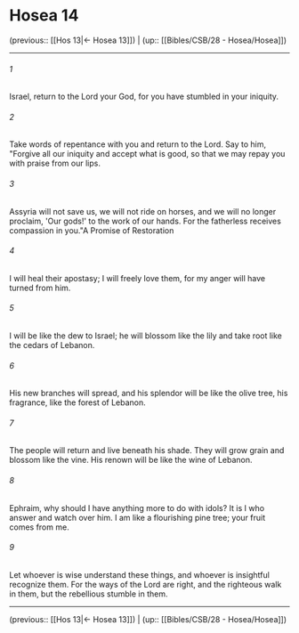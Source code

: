 # Hosea 14

(previous:: [[Hos 13|← Hosea 13]]) | (up:: [[Bibles/CSB/28 - Hosea/Hosea]])

***


###### 1 
Israel, return to the Lord your God, for you have stumbled in your iniquity. 

###### 2 
Take words of repentance with you and return to the Lord. Say to him, "Forgive all our iniquity and accept what is good, so that we may repay you with praise from our lips. 

###### 3 
Assyria will not save us, we will not ride on horses, and we will no longer proclaim, 'Our gods!' to the work of our hands. For the fatherless receives compassion in you."A Promise of Restoration 

###### 4 
I will heal their apostasy; I will freely love them, for my anger will have turned from him. 

###### 5 
I will be like the dew to Israel; he will blossom like the lily and take root like the cedars of Lebanon. 

###### 6 
His new branches will spread, and his splendor will be like the olive tree, his fragrance, like the forest of Lebanon. 

###### 7 
The people will return and live beneath his shade. They will grow grain and blossom like the vine. His renown will be like the wine of Lebanon. 

###### 8 
Ephraim, why should I have anything more to do with idols? It is I who answer and watch over him. I am like a flourishing pine tree; your fruit comes from me. 

###### 9 
Let whoever is wise understand these things, and whoever is insightful recognize them. For the ways of the Lord are right, and the righteous walk in them, but the rebellious stumble in them.

***

(previous:: [[Hos 13|← Hosea 13]]) | (up:: [[Bibles/CSB/28 - Hosea/Hosea]])
